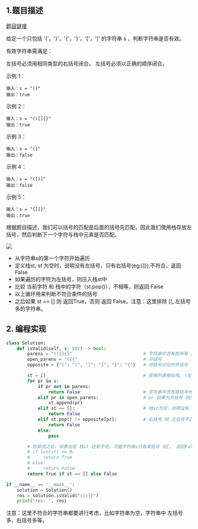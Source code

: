## 1.题目描述

[题目链接](https://leetcode-cn.com/problems/valid-parentheses/)

给定一个只包括 '('，')'，'{'，'}'，'['，']' 的字符串 s ，判断字符串是否有效。

有效字符串需满足：

左括号必须用相同类型的右括号闭合。
左括号必须以正确的顺序闭合。


示例 1：
```
输入：s = "()"
输出：true
```
示例 2：

```
输入：s = "()[]{}"
输出：true
```
示例 3：

```
输入：s = "(]"
输出：false
```
示例 4：

```
输入：s = "([)]"
输出：false
```
示例 5：
```
输入：s = "{[]}"
输出：true
```


根据题目描述，我们可以括号的匹配是后面的括号先匹配，因此我们使用栈存放左括号，然后判断下一个字符与栈中元素是否匹配。

![](https://s2.loli.net/2022/04/11/fxYpsR3eMK7Fgrd.png)

- 从字符串s的第一个字符开始遍历
- 定义栈st, st 为空时，说明没有左括号，只有右括号(eg:)]}),不符合，返回False
- 如果遍历的字符为左括号，则压入栈st中
- 比较 当前字符 和 栈中的字符（st.pop()），不相等，则返回 False
- 以上循环用来判断不符合条件的括号
- 之后如果 st == [] 则 返回True，否则 返回 False。注意：这里排除 \[(, 左括号多的字符串。

## 2. 编程实现

```python
class Solution:
    def isValid(self, s: str) -> bool:
        parens = "()[]{}"                           # 字符串中含有的所有 括号类型
        open_parens = "([{"                         # 开括号
        opposite = {")": "(", "]": "[", "}": "{"}   # 闭括号对应的开括号

        st = []                                     # 使用列表模拟栈, (左)开括号入栈
        for pr in s:
            if pr not in parens:
                return False                        # 字符串中含有除括号外的其它字符则返回 False
            elif pr in open_parens:                 # pr 如果为开括号 则压入栈 st 中
                st.append(pr)
            elif st == []:                          # 栈st为空，说明没有 左括号，只有右括号(eg:])，返回 False
                return False
            elif st.pop() != opposite[pr]:          # 右括号 和 左括号不匹配 eg:[[ 返回False
                return False
            else:
                pass

        # 检索完之后，如果出现 栈st 还有字符，可能字符串s只有单括号 如[， 返回False
        # if len(st) == 0:
        #     return True
        # else:
        #     return False
        return True if st == [] else False

if __name__ == '__main__':
    solution = Solution()
    res = solution.isValid("(()]}")
    print("res: ", res)
```

注意：这里不符合的字符串都要进行考虑，比如字符串为空，字符串中 左括号多、右括号多等。